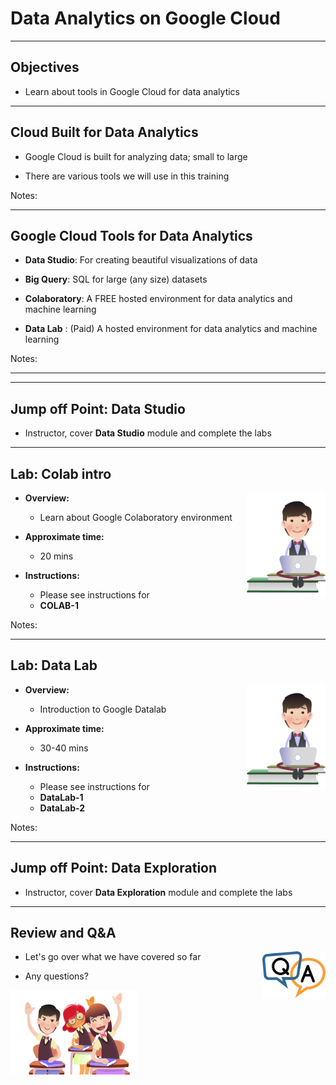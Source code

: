 # Data Analytics on Google Cloud


---

## Objectives
- Learn about tools in Google Cloud for data analytics

---

## Cloud Built for Data Analytics

* Google Cloud is built for analyzing data; small to large

* There are various tools we will use in this training

Notes:

---

## Google Cloud Tools for Data Analytics

* __Data Studio__: For creating beautiful visualizations of data

* __Big Query__: SQL for large (any size) datasets 

* __Colaboratory__: A FREE hosted environment for data analytics and machine learning

* __Data Lab__ : (Paid) A hosted environment for data analytics and machine learning

Notes:

---

---

## Jump off Point: Data Studio

- Instructor, cover **Data Studio** module and complete the labs

---

## Lab: Colab intro

<img src="../../assets/images/icons/individual-labs.png" style="width:25%;float:right;"/><!-- {"left" : 6.76, "top" : 0.88, "height" : 4.37, "width" : 3.28} -->


* **Overview:**
    - Learn about Google Colaboratory environment

* **Approximate time:**
    - 20 mins

* **Instructions:**
    - Please see instructions for 
    - **COLAB-1**


Notes:

---
## Lab: Data Lab

<img src="../../assets/images/icons/individual-labs.png" style="width:25%;float:right;"/><!-- {"left" : 6.76, "top" : 0.88, "height" : 4.37, "width" : 3.28} -->


* **Overview:**
    - Introduction to Google Datalab

* **Approximate time:**
    - 30-40 mins

* **Instructions:**
    - Please see instructions for 
    - **DataLab-1**
    - **DataLab-2**


Notes:

---
## Jump off Point: Data Exploration

- Instructor, cover **Data Exploration** module and complete the labs

---

## Review and Q&A

<img src="../../assets/images/icons/q-and-a-1.png" style="width:20%;float:right;" /><!-- {"left" : 8.24, "top" : 1.21, "height" : 1.28, "width" : 1.73} -->


- Let's go over what we have covered so far

- Any questions?

<img src="../../assets/images/icons/quiz-icon.png" style="width:40%;" /><!-- {"left" : 2.69, "top" : 4.43, "height" : 3.24, "width" : 4.86} -->
